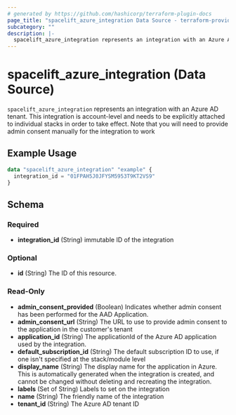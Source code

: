```yaml
---
# generated by https://github.com/hashicorp/terraform-plugin-docs
page_title: "spacelift_azure_integration Data Source - terraform-provider-spacelift"
subcategory: ""
description: |-
  spacelift_azure_integration represents an integration with an Azure AD tenant. This integration is account-level and needs to be explicitly attached to individual stacks in order to take effect. Note that you will need to provide admin consent manually for the integration to work
---
```


# spacelift_azure_integration (Data Source)

`spacelift_azure_integration` represents an integration with an Azure AD tenant. This integration is account-level and needs to be explicitly attached to individual stacks in order to take effect. Note that you will need to provide admin consent manually for the integration to work

## Example Usage

```terraform
data "spacelift_azure_integration" "example" {
  integration_id = "01FPAH5J0JFYSM5953T9KT2VS9"
}
```

<!-- schema generated by tfplugindocs -->
## Schema

### Required

- **integration_id** (String) immutable ID of the integration

### Optional

- **id** (String) The ID of this resource.

### Read-Only

- **admin_consent_provided** (Boolean) Indicates whether admin consent has been performed for the AAD Application.
- **admin_consent_url** (String) The URL to use to provide admin consent to the application in the customer's tenant
- **application_id** (String) The applicationId of the Azure AD application used by the integration.
- **default_subscription_id** (String) The default subscription ID to use, if one isn't specified at the stack/module level
- **display_name** (String) The display name for the application in Azure. This is automatically generated when the integration is created, and cannot be changed without deleting and recreating the integration.
- **labels** (Set of String) Labels to set on the integration
- **name** (String) The friendly name of the integration
- **tenant_id** (String) The Azure AD tenant ID


